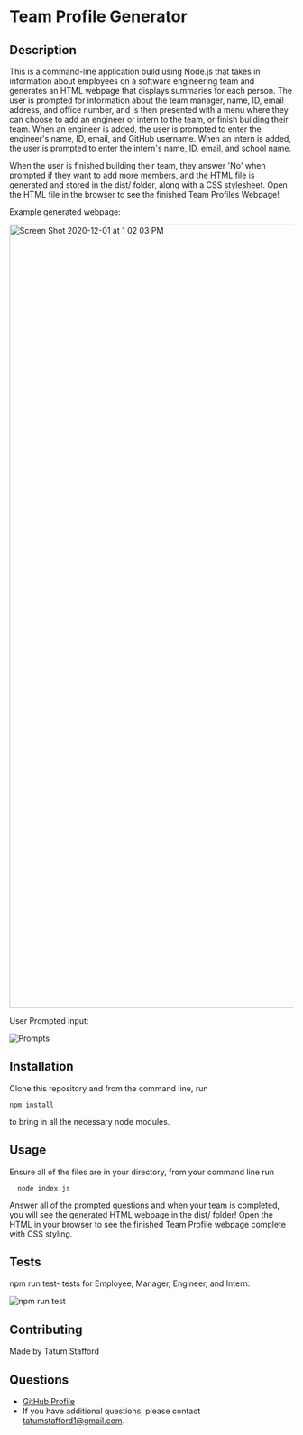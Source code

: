 # Team Profile Generator

## Description
This is a command-line application build using Node.js that takes in information about employees on a software engineering team and generates an HTML webpage that displays summaries for each person. The user is prompted for information about the team manager, name, ID, email address, and office number, and is then presented with a menu where they can choose to add an engineer or intern to the team, or finish building their team. When an engineer is added, the user is prompted to enter the engineer's name, ID, email, and GitHub username. When an intern is added, the user is prompted to enter the intern's name, ID, email, and school name. 

When the user is finished building their team, they answer 'No' when prompted if they want to add more members, and the HTML file is generated and stored in the dist/ folder, along with a CSS stylesheet. Open the HTML file in the browser to see the finished Team Profiles Webpage!

Example generated webpage:

<img width="1390" alt="Screen Shot 2020-12-01 at 1 02 03 PM" src="https://user-images.githubusercontent.com/70179648/100787439-42688d00-33d9-11eb-9dcc-3385216f9386.png">

User Prompted input:

![Prompts](https://user-images.githubusercontent.com/70179648/100787327-177e3900-33d9-11eb-9325-7668ce8f3442.gif)

## Installation
Clone this repository and from the command line, run

    npm install
  
  to bring in all the necessary node modules. 
  
  ## Usage 
  Ensure all of the files are in your directory, from your command line run
  
      node index.js
      
  Answer all of the prompted questions and when your team is completed, you will see the generated HTML webpage in the dist/ folder! Open the HTML in your browser to see the finished Team Profile webpage complete with CSS styling. 
  
  ## Tests
  npm run test- tests for Employee, Manager, Engineer, and Intern:
  
  ![npm run test](https://user-images.githubusercontent.com/70179648/100787127-cc642600-33d8-11eb-90bb-750e2ed6d497.gif)
  
  ## Contributing
  Made by Tatum Stafford
  
  ## Questions
  * [GitHub Profile](https://github.com/tmstafford)
  * If you have additional questions, please contact <tatumstafford1@gmail.com>.
